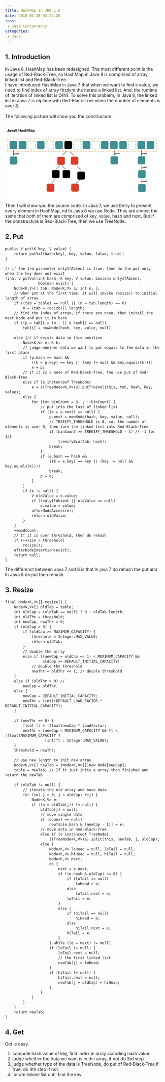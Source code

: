 ```yaml
---
title: HashMap In JDK 1.8
date: 2018-03-28 03:43:20
tags:
 - Java Concurrency
categories:
 - Java
---
```


## 1. Introduction
In Java 8, HashMap has been redesigned. The most different point is the usage of Red-Black-Tree, so HashMap in Java 8 is comprised of array, linked list and Red-Black-Tree.<br>
I have introduced HashMap in Java 7 that when we want to find a value, we need to find index of array firstlym the iterate a linked list. And, the runtime of iteration of linked list is O(N). To solve this problem, In Java 8, the linked list in Java 7 is replace with Red-Black-Tree when the number of elements is over 8.<br>   
The following picture will show you the constructure:

![](Concurrency-Java-HashMapInJDK1-8/1.png)


Then I will show you the source code. In Java 7, we use Entry to present every element in HashMap, nd In Java 8 we use Node. They are almost the same that both of them are comprised of key, value, hash and next. But if the constructure is Red-Black-Tree, then we use TreeNode.

## 2. Put

	public V put(K key, V value) {
	    return putVal(hash(key), key, value, false, true);
	}
	
	// if the 3rd parameter onlyIfAbsent is true, then do the put only when the key does not exist
	final V putVal(int hash, K key, V value, boolean onlyIfAbsent,
	               boolean evict) {
	    Node<K,V>[] tab; Node<K,V> p; int n, i;
	    // when put at the first time, it will invoke resize() to initial length of array
	    if ((tab = table) == null || (n = tab.length) == 0)
	        n = (tab = resize()).length;
	    // find the index of array, if there are none, then initail the next Node and put it in here
	    if ((p = tab[i = (n - 1) & hash]) == null)
	        tab[i] = newNode(hash, key, value, null);
	
	    else {// if exists data in this position
	        Node<K,V> e; K k;
	        // judge whether data we want to put equals to the data in the first place
	        if (p.hash == hash &&
	            ((k = p.key) == key || (key != null && key.equals(k))))
	            e = p;
	        // if it is a node of Red-Black-Tree, the use put of Red-Black-Tree
	        else if (p instanceof TreeNode)
	            e = ((TreeNode<K,V>)p).putTreeVal(this, tab, hash, key, value);
	        else {
	            for (int binCount = 0; ; ++binCount) {
	                // put into the last of linked list
	                if ((e = p.next) == null) {
	                    p.next = newNode(hash, key, value, null);
	                    // TREEIFY_THRESHOLD is 8, so, the number of elements is over 8, then turn the linked list into Red-Black-Tree
	                    if (binCount >= TREEIFY_THRESHOLD - 1) // -1 for 1st
	                        treeifyBin(tab, hash);
	                    break;
	                }
	                if (e.hash == hash &&
	                    ((k = e.key) == key || (key != null && key.equals(k))))
	                    break;
	                p = e;
	            }
	        }
	        if (e != null) {
	            V oldValue = e.value;
	            if (!onlyIfAbsent || oldValue == null)
	                e.value = value;
	            afterNodeAccess(e);
	            return oldValue;
	        }
	    }
	    ++modCount;
	    // If it is over threshold, then do rehash
	    if (++size > threshold)
	        resize();
	    afterNodeInsertion(evict);
	    return null;
	}

The differenct between Java 7 and 8 is that In java 7 do rehash the put and In Java 8 do put then rehash. 

## 3. Resize

	final Node<K,V>[] resize() {
	    Node<K,V>[] oldTab = table;
	    int oldCap = (oldTab == null) ? 0 : oldTab.length;
	    int oldThr = threshold;
	    int newCap, newThr = 0;
	    if (oldCap > 0) { 
	        if (oldCap >= MAXIMUM_CAPACITY) {
	            threshold = Integer.MAX_VALUE;
	            return oldTab;
	        }
	        // double the array
	        else if ((newCap = oldCap << 1) < MAXIMUM_CAPACITY &&
	                 oldCap >= DEFAULT_INITIAL_CAPACITY)
	            // double the threshold
	            newThr = oldThr << 1; // double threshold
	    }
	    else if (oldThr > 0) // 
	        newCap = oldThr;
	    else {
	        newCap = DEFAULT_INITIAL_CAPACITY;
	        newThr = (int)(DEFAULT_LOAD_FACTOR * DEFAULT_INITIAL_CAPACITY);
	    }
	
	    if (newThr == 0) {
	        float ft = (float)newCap * loadFactor;
	        newThr = (newCap < MAXIMUM_CAPACITY && ft < (float)MAXIMUM_CAPACITY ?
	                  (int)ft : Integer.MAX_VALUE);
	    }
	    threshold = newThr;
	
	    // use new length to init new array
	    Node<K,V>[] newTab = (Node<K,V>[])new Node[newCap];
	    table = newTab; // If it just inits a array then finished and return the newTab
	
	    if (oldTab != null) {
	        // iterate the old array and move data
	        for (int j = 0; j < oldCap; ++j) {
	            Node<K,V> e;
	            if ((e = oldTab[j]) != null) {
	                oldTab[j] = null;
	                // move single data
	                if (e.next == null)
	                    newTab[e.hash & (newCap - 1)] = e;
	                // move data in Red-Black-Tree
	                else if (e instanceof TreeNode)
	                    ((TreeNode<K,V>)e).split(this, newTab, j, oldCap);
	                else { 
	                    Node<K,V> loHead = null, loTail = null;
	                    Node<K,V> hiHead = null, hiTail = null;
	                    Node<K,V> next;
	                    do {
	                        next = e.next;
	                        if ((e.hash & oldCap) == 0) {
	                            if (loTail == null)
	                                loHead = e;
	                            else
	                                loTail.next = e;
	                            loTail = e;
	                        }
	                        else {
	                            if (hiTail == null)
	                                hiHead = e;
	                            else
	                                hiTail.next = e;
	                            hiTail = e;
	                        }
	                    } while ((e = next) != null);
	                    if (loTail != null) {
	                        loTail.next = null;
	                        // the first linked list
	                        newTab[j] = loHead;
	                    }
	                    if (hiTail != null) {
	                        hiTail.next = null;
	                        newTab[j + oldCap] = hiHead;
	                    }
	                }
	            }
	        }
	    }
	    return newTab;
	}

## 4. Get
Get is easy.

1. compute hash value of key, find index in array accoding hash value.
2. judge whether the data we want is in the array, if not do 3rd step.
3. judge whether type of the data is TreeNode, do put of Red-Black-Tree if true, do 4th step if not.
4. iterate linkedl list until find the key. 
